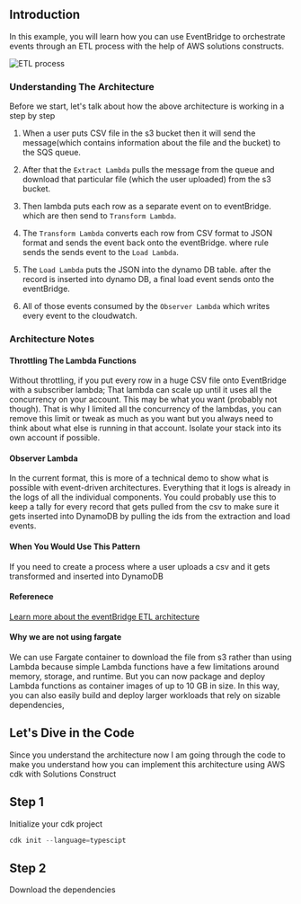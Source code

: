 ## Introduction

In this example, you will learn how you can use EventBridge to orchestrate events through an ETL process with the help of AWS solutions constructs.

![ETL process](https://user-images.githubusercontent.com/50793209/103159616-35c73100-47ed-11eb-82a9-86fed39ff8f6.png)

### Understanding The Architecture

Before we start, let's talk about how the above architecture is working in a step by step

1. When a user puts CSV file in the s3 bucket then it will send the message(which contains information about the file and the bucket) to the SQS queue.

2. After that the `Extract Lambda` pulls the message from the queue and download that particular file (which the user uploaded) from the s3 bucket.

3. Then lambda puts each row as a separate event on to eventBridge. which are then send to `Transform Lambda`.

4. The `Transform Lambda` converts each row from CSV format to JSON format and sends the event back onto the eventBridge. where rule sends the sends event to the `Load Lambda`.

5. The `Load Lambda` puts the JSON into the dynamo DB table. after the record is inserted into dynamo DB, a final load event sends onto the eventBridge.

6. All of those events consumed by the `Observer Lambda` which writes every event to the cloudwatch.

### Architecture Notes

#### Throttling The Lambda Functions

Without throttling, if you put every row in a huge CSV file onto EventBridge with a subscriber lambda; That lambda can scale up until it uses all the concurrency on your account. This may be what you want (probably not though). That is why I limited all the concurrency of the lambdas, you can remove this limit or tweak as much as you want but you always need to think about what else is running in that account. Isolate your stack into its own account if possible.

#### Observer Lambda

In the current format, this is more of a technical demo to show what is possible with event-driven architectures. Everything that it logs is already in the logs of all the individual components. You could probably use this to keep a tally for every record that gets pulled from the csv to make sure it gets inserted into DynamoDB by pulling the ids from the extraction and load events.

#### When You Would Use This Pattern

If you need to create a process where a user uploads a csv and it gets transformed and inserted into DynamoDB

#### Referenece

[Learn more about the eventBridge ETL architecture](https://www.youtube.com/watch?v=8kg5bYsdem4)

#### Why we are not using fargate

We can use Fargate container to download the file from s3 rather than using Lambda because simple Lambda functions have a few limitations around memory, storage, and runtime. But you can now package and deploy Lambda functions as container images of up to 10 GB in size. In this way, you can also easily build and deploy larger workloads that rely on sizable dependencies,

## Let's Dive in the Code

Since you understand the architecture now I am going through the code to make you understand how you can implement this architecture using AWS cdk with Solutions Construct

## Step 1

Initialize your cdk project

```typescript
cdk init --language=typescipt
```

## Step 2

Download the dependencies
